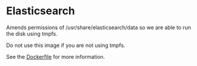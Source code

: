 # Elasticsearch

Amends permissions of /usr/share/elasticsearch/data so we are able to run
the disk using tmpfs.

Do not use this image if you are not using tmpfs.

See the [Dockerfile](Dockerfile) for more information.
